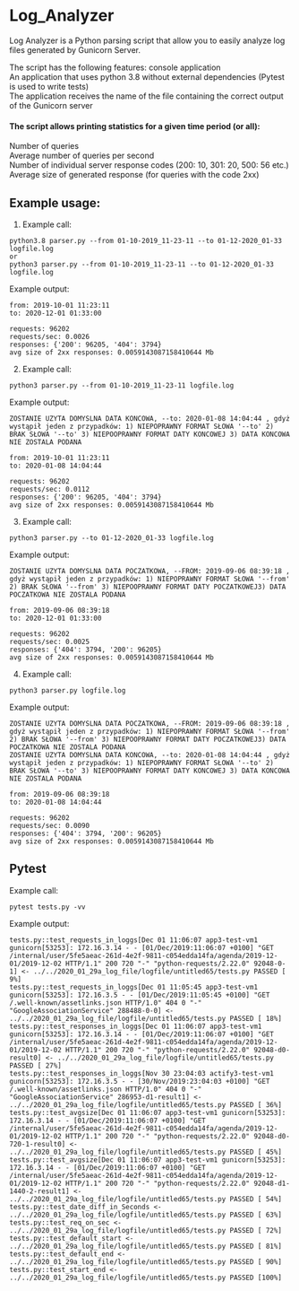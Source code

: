 # Log_Analyzer
Log Analyzer is a Python parsing script that allow you to easily analyze log files generated by Gunicorn Server.

The script has the following features:
console application<br/>
An application that uses python 3.8 without external dependencies (Pytest is used to write tests)<br/>
The application receives the name of the file containing the correct output of the Gunicorn server<br/>

#### The script allows printing statistics for a given time period (or all):
Number of queries<br/>
Average number of queries per second<br/>
Number of individual server response codes (200: 10, 301: 20, 500: 56 etc.)<br/>
Average size of generated response (for queries with the code 2xx)<br/>

## Example usage:

1) Example call:
```
python3.8 parser.py --from 01-10-2019_11-23-11 --to 01-12-2020_01-33 logfile.log
or
python3 parser.py --from 01-10-2019_11-23-11 --to 01-12-2020_01-33 logfile.log
```
Example output:
```
from: 2019-10-01 11:23:11
to: 2020-12-01 01:33:00

requests: 96202
requests/sec: 0.0026
responses: {'200': 96205, '404': 3794}
avg size of 2xx responses: 0.0059143087158410644 Mb
```
2) Example call:
```
python3 parser.py --from 01-10-2019_11-23-11 logfile.log
```

Example output:
```
ZOSTANIE UZYTA DOMYSLNA DATA KONCOWA, --to: 2020-01-08 14:04:44 , gdyż wystąpił jeden z przypadków: 1) NIEPOPRAWNY FORMAT SŁOWA '--to' 2) BRAK SŁOWA '--to' 3) NIEPOOPRAWNY FORMAT DATY KONCOWEJ 3) DATA KONCOWA NIE ZOSTALA PODANA

from: 2019-10-01 11:23:11
to: 2020-01-08 14:04:44

requests: 96202
requests/sec: 0.0112
responses: {'200': 96205, '404': 3794}
avg size of 2xx responses: 0.0059143087158410644 Mb
```

3) Example call:
```
python3 parser.py --to 01-12-2020_01-33 logfile.log
```

Example output:
```
ZOSTANIE UZYTA DOMYSLNA DATA POCZATKOWA, --FROM: 2019-09-06 08:39:18 , gdyż wystąpił jeden z przypadków: 1) NIEPOPRAWNY FORMAT SŁOWA '--from' 2) BRAK SŁOWA '--from' 3) NIEPOOPRAWNY FORMAT DATY POCZATKOWEJ3) DATA POCZATKOWA NIE ZOSTALA PODANA

from: 2019-09-06 08:39:18
to: 2020-12-01 01:33:00

requests: 96202
requests/sec: 0.0025
responses: {'404': 3794, '200': 96205}
avg size of 2xx responses: 0.0059143087158410644 Mb
```

4) Example call:
```
python3 parser.py logfile.log
```

Example output:
```
ZOSTANIE UZYTA DOMYSLNA DATA POCZATKOWA, --FROM: 2019-09-06 08:39:18 , gdyż wystąpił jeden z przypadków: 1) NIEPOPRAWNY FORMAT SŁOWA '--from' 2) BRAK SŁOWA '--from' 3) NIEPOOPRAWNY FORMAT DATY POCZATKOWEJ3) DATA POCZATKOWA NIE ZOSTALA PODANA
ZOSTANIE UZYTA DOMYSLNA DATA KONCOWA, --to: 2020-01-08 14:04:44 , gdyż wystąpił jeden z przypadków: 1) NIEPOPRAWNY FORMAT SŁOWA '--to' 2) BRAK SŁOWA '--to' 3) NIEPOOPRAWNY FORMAT DATY KONCOWEJ 3) DATA KONCOWA NIE ZOSTALA PODANA

from: 2019-09-06 08:39:18
to: 2020-01-08 14:04:44

requests: 96202
requests/sec: 0.0090
responses: {'404': 3794, '200': 96205}
avg size of 2xx responses: 0.0059143087158410644 Mb
```
## Pytest
Example call:
```
pytest tests.py -vv
```
Example output:
```
tests.py::test_requests_in_loggs[Dec 01 11:06:07 app3-test-vm1 gunicorn[53253]: 172.16.3.14 - - [01/Dec/2019:11:06:07 +0100] "GET /internal/user/5fe5aeac-261d-4e2f-9811-c054edda14fa/agenda/2019-12-01/2019-12-02 HTTP/1.1" 200 720 "-" "python-requests/2.22.0" 92048-0-1] <- ../../2020_01_29a_log_file/logfile/untitled65/tests.py PASSED [  9%]
tests.py::test_requests_in_loggs[Dec 01 11:05:45 app3-test-vm1 gunicorn[53253]: 172.16.3.5 - - [01/Dec/2019:11:05:45 +0100] "GET /.well-known/assetlinks.json HTTP/1.0" 404 0 "-" "GoogleAssociationService" 288488-0-0] <- ../../2020_01_29a_log_file/logfile/untitled65/tests.py PASSED [ 18%]
tests.py::test_responses_in_loggs[Dec 01 11:06:07 app3-test-vm1 gunicorn[53253]: 172.16.3.14 - - [01/Dec/2019:11:06:07 +0100] "GET /internal/user/5fe5aeac-261d-4e2f-9811-c054edda14fa/agenda/2019-12-01/2019-12-02 HTTP/1.1" 200 720 "-" "python-requests/2.22.0" 92048-d0-result0] <- ../../2020_01_29a_log_file/logfile/untitled65/tests.py PASSED [ 27%]
tests.py::test_responses_in_loggs[Nov 30 23:04:03 actify3-test-vm1 gunicorn[53253]: 172.16.3.5 - - [30/Nov/2019:23:04:03 +0100] "GET /.well-known/assetlinks.json HTTP/1.0" 404 0 "-" "GoogleAssociationService" 286953-d1-result1] <- ../../2020_01_29a_log_file/logfile/untitled65/tests.py PASSED [ 36%]
tests.py::test_avgsize[Dec 01 11:06:07 app3-test-vm1 gunicorn[53253]: 172.16.3.14 - - [01/Dec/2019:11:06:07 +0100] "GET /internal/user/5fe5aeac-261d-4e2f-9811-c054edda14fa/agenda/2019-12-01/2019-12-02 HTTP/1.1" 200 720 "-" "python-requests/2.22.0" 92048-d0-720-1-result0] <- ../../2020_01_29a_log_file/logfile/untitled65/tests.py PASSED [ 45%]
tests.py::test_avgsize[Dec 01 11:06:07 app3-test-vm1 gunicorn[53253]: 172.16.3.14 - - [01/Dec/2019:11:06:07 +0100] "GET /internal/user/5fe5aeac-261d-4e2f-9811-c054edda14fa/agenda/2019-12-01/2019-12-02 HTTP/1.1" 200 720 "-" "python-requests/2.22.0" 92048-d1-1440-2-result1] <- ../../2020_01_29a_log_file/logfile/untitled65/tests.py PASSED [ 54%]
tests.py::test_date_diff_in_Seconds <- ../../2020_01_29a_log_file/logfile/untitled65/tests.py PASSED [ 63%]
tests.py::test_req_on_sec <- ../../2020_01_29a_log_file/logfile/untitled65/tests.py PASSED [ 72%]
tests.py::test_default_start <- ../../2020_01_29a_log_file/logfile/untitled65/tests.py PASSED [ 81%]
tests.py::test_default_end <- ../../2020_01_29a_log_file/logfile/untitled65/tests.py PASSED [ 90%]
tests.py::test_start_end <- ../../2020_01_29a_log_file/logfile/untitled65/tests.py PASSED [100%]
```

